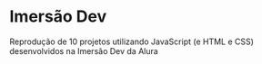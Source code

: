 # Imersão Dev
Reprodução de 10 projetos utilizando JavaScript (e HTML e CSS) desenvolvidos na Imersão Dev da Alura
